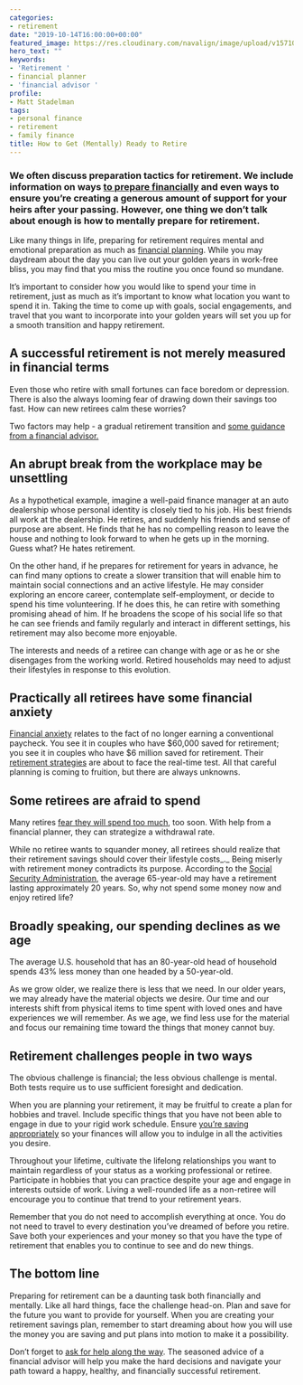 ```yaml
---
categories:
- retirement
date: "2019-10-14T16:00:00+00:00"
featured_image: https://res.cloudinary.com/navalign/image/upload/v1571078751/yoga-2176668_1920_hjeboa.jpg
hero_text: ""
keywords:
- 'Retirement '
- financial planner
- 'financial advisor '
profile:
- Matt Stadelman
tags:
- personal finance
- retirement
- family finance
title: How to Get (Mentally) Ready to Retire
---
```

### We often discuss preparation tactics for retirement. We include information on ways [to prepare financially](https://navalign.com/updates/401k-the-retirement-marathon/) and even ways to ensure you’re creating a generous amount of support for your heirs after your passing. However, one thing we don’t talk about enough is how to mentally prepare for retirement.

Like many things in life, preparing for retirement requires mental and emotional preparation as much as [financial planning](https://navalign.com/what-we-do/fiduciary-financial-planning/). While you may daydream about the day you can live out your golden years in work-free bliss, you may find that you miss the routine you once found so mundane.

It’s important to consider how you would like to spend your time in retirement, just as much as it’s important to know what location you want to spend it in. Taking the time to come up with goals, social engagements, and travel that you want to incorporate into your golden years will set you up for a smooth transition and happy retirement.

## A successful retirement is not merely measured in financial terms

Even those who retire with small fortunes can face boredom or depression. There is also the always looming fear of drawing down their savings too fast. How can new retirees calm these worries?

Two factors may help - a gradual retirement transition and [some guidance from a financial advisor.](https://navalign.com/what-we-do/retirement-planning-strategies/)

## An abrupt break from the workplace may be unsettling

As a hypothetical example, imagine a well-paid finance manager at an auto dealership whose personal identity is closely tied to his job. His best friends all work at the dealership. He retires, and suddenly his friends and sense of purpose are absent. He finds that he has no compelling reason to leave the house and nothing to look forward to when he gets up in the morning. Guess what? He hates retirement.

On the other hand, if he prepares for retirement for years in advance, he can find many options to create a slower transition that will enable him to maintain social connections and an active lifestyle. He may consider exploring an encore career, contemplate self-employment, or decide to spend his time volunteering. If he does this, he can retire with something promising ahead of him. If he broadens the scope of his social life so that he can see friends and family regularly and interact in different settings, his retirement may also become more enjoyable.

The interests and needs of a retiree can change with age or as he or she disengages from the working world. Retired households may need to adjust their lifestyles in response to this evolution.

## Practically all retirees have some financial anxiety

[Financial anxiety](https://navalign.com/updates/the-4-biggest-money-mistakes-to-avoid/) relates to the fact of no longer earning a conventional paycheck. You see it in couples who have $60,000 saved for retirement; you see it in couples who have $6 million saved for retirement. Their [retirement strategies](https://navalign.com/what-we-do/401k-and-pension-plan-fiduciary/) are about to face the real-time test. All that careful planning is coming to fruition, but there are always unknowns.

## Some retirees are afraid to spend

Many retires [fear they will spend too much](https://navalign.com/updates/what-s-your-money-personality/), too soon. With help from a financial planner, they can strategize a withdrawal rate.

While no retiree wants to squander money, all retirees should realize that their retirement savings should cover their lifestyle costs_._ Being miserly with retirement money contradicts its purpose. According to the [Social Security Administration](https://www.ssa.gov/planners/lifeexpectancy.html), the average 65-year-old may have a retirement lasting approximately 20 years. So, why not spend some money now and enjoy retired life?

## Broadly speaking, our spending declines as we age

The average U.S. household that has an 80-year-old head of household spends 43% less money than one headed by a 50-year-old.

As we grow older, we realize there is less that we need. In our older years, we may already have the material objects we desire. Our time and our interests shift from physical items to time spent with loved ones and have experiences we will remember. As we age, we find less use for the material and focus our remaining time toward the things that money cannot buy.

## Retirement challenges people in two ways

The obvious challenge is financial; the less obvious challenge is mental. Both tests require us to use sufficient foresight and dedication.

When you are planning your retirement, it may be fruitful to create a plan for hobbies and travel. Include specific things that you have not been able to engage in due to your rigid work schedule. Ensure [you’re saving appropriately](https://navalign.com/what-we-do/fiduciary-financial-planning/) so your finances will allow you to indulge in all the activities you desire.

Throughout your lifetime, cultivate the lifelong relationships you want to maintain regardless of your status as a working professional or retiree. Participate in hobbies that you can practice despite your age and engage in interests outside of work. Living a well-rounded life as a non-retiree will encourage you to continue that trend to your retirement years.

Remember that you do not need to accomplish everything at once. You do not need to travel to every destination you’ve dreamed of before you retire. Save both your experiences and your money so that you have the type of retirement that enables you to continue to see and do new things.

## The bottom line

Preparing for retirement can be a daunting task both financially and mentally. Like all hard things, face the challenge head-on. Plan and save for the future you want to provide for yourself. When you are creating your retirement savings plan, remember to start dreaming about how you will use the money you are saving and put plans into motion to make it a possibility.

Don’t forget to [ask for help along the way](https://navalign.com/what-we-do/retirement-planning-strategies/). The seasoned advice of a financial advisor will help you make the hard decisions and navigate your path toward a happy, healthy, and financially successful retirement.